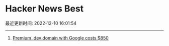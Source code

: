 # Hacker News Best

最近更新时间: 2022-12-10 16:01:54

--- 
1. [Premium .dev domain with Google costs $850](https://twitter.com/emirkarsiyakali/status/1601373440979525632) 

